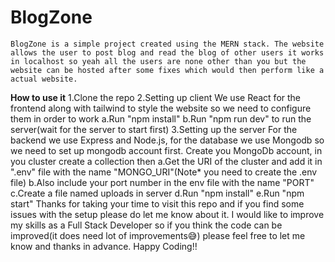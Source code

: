 # BlogZone

    BlogZone is a simple project created using the MERN stack. The website allows the user to post blog and read the blog of other users it works in localhost so yeah all the users are none other than you but the website can be hosted after some fixes which would then perform like a actual website. 
**How to use it**
    1.Clone the repo
    2.Setting up client
      We use React for the frontend along with tailwind to style the website so we need to configure them in order to work
      a.Run "npm install"
      b.Run "npm run dev" to run the server(wait for the server to start first)
    3.Setting up the server
      For the backend we use Express and Node.js, for the database we use Mongodb so we need to set up mongodb account first. Create you MongoDb account, in you cluster create a collection then
      a.Get the URI of the cluster and add it in ".env" file with the name "MONGO_URI"(Note* you need to create the .env file)
      b.Also include your port number in the env file with the name "PORT"
      c.Create a file named uploads in server
      d.Run "npm install"
      e.Run "npm start"
Thanks for taking your time to visit this repo and if you find some issues with the setup please do let me know about it.
I would like to improve my skills as a Full Stack Developer so if you think the code can be improved(it does need lot of improvements😅) please feel free to let me know and thanks in advance.
Happy Coding!!
